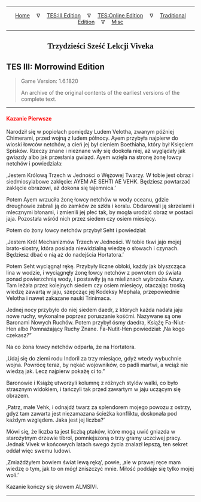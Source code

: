 
---

<!-- Jekyll Page Links -->

<center>
<a href="../../../../index.html">Home</a>
&emsp;&nabla;&emsp;
<a href="../../../index-tes3.html">TES:III Edition</a>
&emsp;&nabla;&emsp;
<a href="../../../index-teso.html">TES:Online Edition</a>
&emsp;&nabla;&emsp;
<a href="../../../index-traditional.html">Traditional Edition</a>
&emsp;&nabla;&emsp;
<a href="../../../index-misc.html">Misc</a>
</center>

<!-- Markdown Body Below: -->

---

<center>
<h2><span style="font-family:Georgia">Trzydzieści Sześć Lekcji Viveka</span></h2>
</center>

## TES III: Morrowind Edition

> Game Version: 1.6.1820
>
> An archive of the original contents of the earliest versions of the complete text.

---

#### <span style="color:red">Kazanie Pierwsze</span>

Narodził się w popiołach pomiędzy Ludem Velotha, zwanym później Chimerami, przed wojną z ludem północy. Ayem przybyła najpierw do wioski łowców netchów, a cień jej był cieniem Boethiaha, który był Księciem Spisków. Rzeczy znane i nieznane wiły się dookoła niej, aż wyglądały jak gwiazdy albo jak przesłania gwiazd. Ayem wzięła na stronę żonę łowcy netchów i powiedziała:

‚Jestem Królową Trzech w Jedności o Wężowej Twarzy. W tobie jest obraz i siedmiosylabowe zaklęcie: AYEM AE SEHTI AE VEHK. Będziesz powtarzać zaklęcie obrazowi, aż dokona się tajemnica.’

Potem Ayem wrzuciła żonę łowcy netchów w wody oceanu, gdzie dreughowie zabrali ją do zamków ze szkła i koralu. Obdarowali ją skrzelami i mlecznymi błonami, i zmienili jej płeć tak, by mogła urodzić obraz w postaci jaja. Pozostała wśród nich przez siedem czy osiem miesięcy.

Potem do żony łowcy netchów przybył Seht i powiedział:

‚Jestem Król Mechanizmów Trzech w Jedności. W tobie tkwi jajo mojej brato-siostry, która posiada niewidzialną wiedzę o słowach i czynach. Będziesz dbać o nią aż do nadejścia Hortatora.’

Potem Seht wyciągnął rękę. Przybyły liczne obłoki, każdy jak błyszcząca lina w wodzie, i wyciągnęły żonę łowcy netchów z powrotem do świata ponad powierzchnią wody, i postawiły ją na mieliznach wybrzeża Azury. Tam leżała przez kolejnych siedem czy osiem miesięcy, otaczając troską wiedzę zawartą w jaju, szepcząc jej Kodeksy Mephala, przepowiednie Velotha i nawet zakazane nauki Trinimaca.

Jednej nocy przybyło do niej siedem daedr, z których każda nadała jaju nowe ruchy, wykonalne poprzez poruszanie kośćmi. Nazywane są one Baronami Nowych Ruchów. Potem przybył ósmy daedra, Książę Fa-Niut-Hen albo Pomnażający Ruchy Znane. Fa-Nutit-Hen powiedział: ‚Na kogo czekasz?”

Na co żona łowcy netchów odparła, że na Hortatora.

‚Udaj się do ziemi rodu Indoril za trzy miesiące, gdyż wtedy wybuchnie wojna. Powrócę teraz, by nękać wojowników, co padli martwi, a wciąż nie wiedzą jak. Lecz najpierw pokażę ci to.”

Baronowie i Książę utworzyli kolumnę z różnych stylów walki, co było strasznym widokiem, i tańczyli tak przed zawartym w jaju uczącym się obrazem.

‚Patrz, małe Vehk, i odnajdź twarz za splendorem mojego powozu z ostrzy, gdyż tam zawarta jest niezamazana ścieżka konfliktu, doskonała pod każdym względem. Jaka jest jej liczba?’

Mówi się, że liczba ta jest liczbą ptaków, które mogą uwić gniazda w starożytnym drzewie tibrol, pomniejszoną o trzy gramy uczciwej pracy. Jednak Vivek w końcowych latach swego życia znalazł lepszą, ten sekret oddał więc swemu ludowi.

‚Zmiażdżyłem bowiem świat lewą ręką’, powie, ‚ale w prawej ręce mam wiedzę o tym, jak to on mógł zniszczyć mnie. Miłość poddaje się tylko mojej woli.’

Kazanie kończy się słowem ALMSIVI.

---
